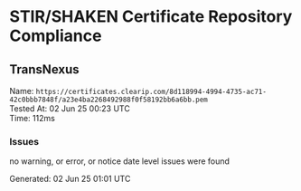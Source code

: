 # STIR/SHAKEN Certificate Repository Compliance

## TransNexus

Name: `https://certificates.clearip.com/8d118994-4994-4735-ac71-42c0bbb7848f/a23e4ba2268492988f0f58192bb6a6bb.pem`\
Tested At: 02 Jun 25 00:23 UTC\
Time: 112ms

### Issues

no warning, or error, or notice date level issues were found

Generated: 02 Jun 25 01:01 UTC